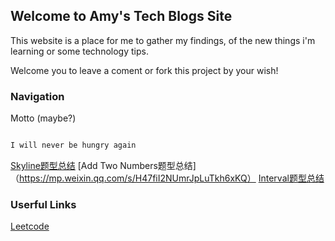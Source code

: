## Welcome to Amy's Tech Blogs Site

This website is a place for me to gather my findings, of the new things i'm learning or some technology tips.

Welcome you to leave a coment or fork this project by your wish!

### Navigation

Motto (maybe?)

```markdown

I will never be hungry again

```

[Skyline题型总结](https://mp.weixin.qq.com/s/pVfTJcjMms-pUCjrPDW4Vw)
[Add Two Numbers题型总结]（https://mp.weixin.qq.com/s/H47fiI2NUmrJpLuTkh6xKQ）
[Interval题型总结](https://mp.weixin.qq.com/s/_-CokAsIqcfPrirqKtVI1g)

### Userful Links
[Leetcode](https://leetcode.com/)
